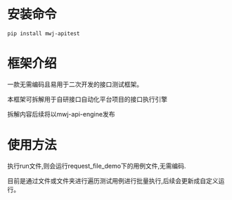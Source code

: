 # 安装命令

  `
  pip install mwj-apitest
  `
    
# 框架介绍

一款无需编码且易用于二次开发的接口测试框架。

本框架可拆解用于自研接口自动化平台项目的接口执行引擎

拆解内容后续将以mwj-api-engine发布

# 使用方法

执行run文件,则会运行request_file_demo下的用例文件,无需编码.

目前是通过文件或文件夹进行遍历测试用例进行批量执行,后续会更新成自定义运行。